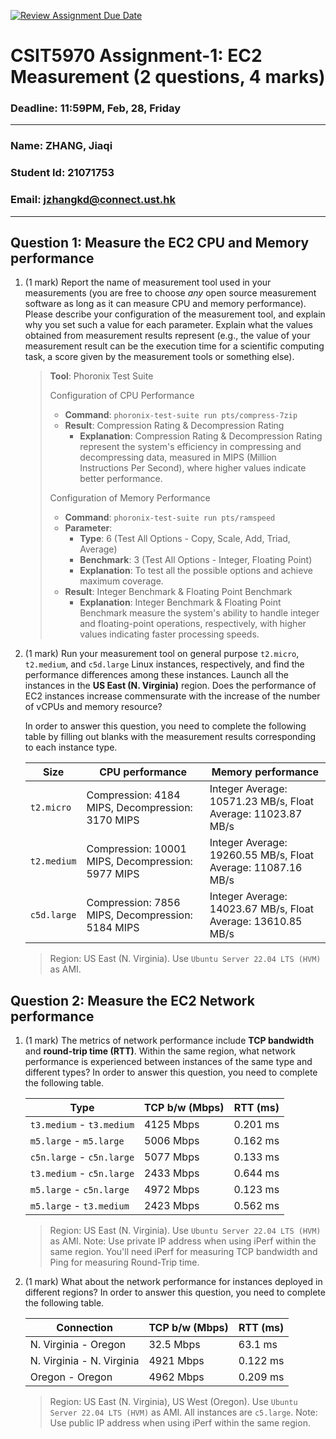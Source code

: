 [![Review Assignment Due Date](https://classroom.github.com/assets/deadline-readme-button-22041afd0340ce965d47ae6ef1cefeee28c7c493a6346c4f15d667ab976d596c.svg)](https://classroom.github.com/a/IAASVEAZ)
# CSIT5970 Assignment-1: EC2 Measurement (2 questions, 4 marks)

### Deadline: 11:59PM, Feb, 28, Friday

---

### Name: ZHANG, Jiaqi
### Student Id: 21071753
### Email: jzhangkd@connect.ust.hk

---

## Question 1: Measure the EC2 CPU and Memory performance

1. (1 mark) Report the name of measurement tool used in your measurements (you are free to choose *any* open source measurement software as long as it can measure CPU and memory performance). Please describe your configuration of the measurement tool, and explain why you set such a value for each parameter. Explain what the values obtained from measurement results represent (e.g., the value of your measurement result can be the execution time for a scientific computing task, a score given by the measurement tools or something else).

    > **Tool**: Phoronix Test Suite
    >
    > Configuration of CPU Performance
    >
    > - **Command**: `phoronix-test-suite run pts/compress-7zip`
    > - **Result**: Compression Rating & Decompression Rating 
    >   - **Explanation**: Compression Rating & Decompression Rating represent the system's efficiency in compressing and decompressing data, measured in MIPS (Million Instructions Per Second), where higher values indicate better performance.
    >
    > Configuration of Memory Performance
    >
    > - **Command**: `phoronix-test-suite run pts/ramspeed`
    > - **Parameter**:
    >   - **Type**: 6 (Test All Options - Copy, Scale, Add, Triad, Average)
    >   - **Benchmark**: 3 (Test All Options - Integer, Floating Point)
    >   - **Explanation**: To test all the possible options and achieve maximum coverage.
    > - **Result**: Integer Benchmark & Floating Point Benchmark
    >   - **Explanation**: Integer Benchmark & Floating Point Benchmark measure the system's ability to handle integer and floating-point operations, respectively, with higher values indicating faster processing speeds.

2. (1 mark) Run your measurement tool on general purpose `t2.micro`, `t2.medium`, and `c5d.large` Linux instances, respectively, and find the performance differences among these instances. Launch all the instances in the **US East (N. Virginia)** region. Does the performance of EC2 instances increase commensurate with the increase of the number of vCPUs and memory resource?

    In order to answer this question, you need to complete the following table by filling out blanks with the measurement results corresponding to each instance type.

    | Size        | CPU performance | Memory performance |
    | ----------- | --------------- | ------------------ |
    | `t2.micro` | Compression: 4184 MIPS, Decompression: 3170 MIPS | Integer Average: 10571.23 MB/s, Float Average: 11023.87 MB/s |
    | `t2.medium`  | Compression: 10001 MIPS, Decompression: 5977 MIPS | Integer Average: 19260.55 MB/s, Float Average: 11087.16 MB/s |
    | `c5d.large` | Compression: 7856 MIPS, Decompression: 5184 MIPS | Integer Average: 14023.67 MB/s, Float Average: 13610.85 MB/s |

    > Region: US East (N. Virginia). Use `Ubuntu Server 22.04 LTS (HVM)` as AMI.

## Question 2: Measure the EC2 Network performance

1. (1 mark) The metrics of network performance include **TCP bandwidth** and **round-trip time (RTT)**. Within the same region, what network performance is experienced between instances of the same type and different types? In order to answer this question, you need to complete the following table.

    | Type                      | TCP b/w (Mbps) | RTT (ms) |
    | ------------------------- | -------------- | -------- |
    | `t3.medium` - `t3.medium` | 4125 Mbps      | 0.201 ms |
    | `m5.large` - `m5.large`   | 5006 Mbps      | 0.162 ms |
    | `c5n.large` - `c5n.large` | 5077 Mbps      | 0.133 ms |
    | `t3.medium` - `c5n.large` | 2433 Mbps      | 0.644 ms |
    | `m5.large` - `c5n.large`  | 4972 Mbps      | 0.123 ms |
    | `m5.large` - `t3.medium`  | 2423 Mbps      | 0.562 ms |

    > Region: US East (N. Virginia). Use `Ubuntu Server 22.04 LTS (HVM)` as AMI. Note: Use private IP address when using iPerf within the same region. You'll need iPerf for measuring TCP bandwidth and Ping for measuring Round-Trip time.

2. (1 mark) What about the network performance for instances deployed in different regions? In order to answer this question, you need to complete the following table.

    | Connection                | TCP b/w (Mbps) | RTT (ms) |
    | ------------------------- | -------------- | -------- |
    | N. Virginia - Oregon      | 32.5 Mbps      | 63.1 ms  |
    | N. Virginia - N. Virginia | 4921 Mbps      | 0.122 ms |
    | Oregon - Oregon           | 4962 Mbps      | 0.209 ms |

    > Region: US East (N. Virginia), US West (Oregon). Use `Ubuntu Server 22.04 LTS (HVM)` as AMI. All instances are `c5.large`. Note: Use public IP address when using iPerf within the same region.
